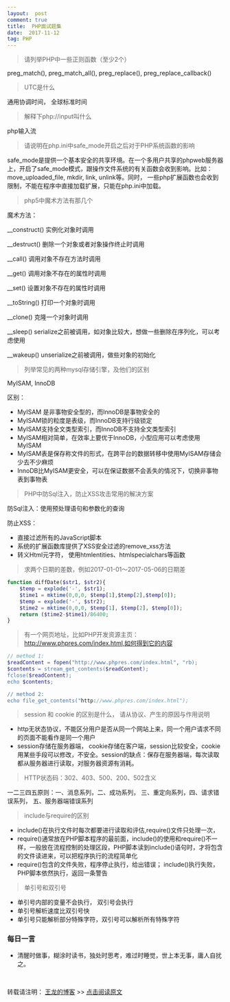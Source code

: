 ```yaml
---
layout:  post
comment: true
title:  PHP面试题集
date:  2017-11-12
tag: PHP
---
```


> 请列举PHP中一些正则函数（至少2个）

preg_match(), preg_match_all(), preg_replace(), preg_replace_callback()

> UTC是什么

通用协调时间， 全球标准时间

> 解释下php://input叫什么

php输入流

> 请说明在php.ini中safe_mode开启之后对于PHP系统函数的影响

safe_mode是提供一个基本安全的共享环境。在一个多用户共享的phpweb服务器上，开启了safe_mode模式，跟操作文件系统的有关函数会收到影响。比如：move_uploaded_file, mkdir, link, unlink等。同时， 一些php扩展函数也会收到限制，不能在程序中直接加载扩展，只能在php.ini中加载。

> php5中魔术方法有那几个

魔术方法：

__construct() 实例化对象时调用

__destruct() 删除一个对象或者对象操作终止时调用

__call() 调用对象不存在方法时调用

__get() 调用对象不存在的属性时调用

__set() 设置对象不存在的属性时调用

__toString() 打印一个对象时调用

__clone()  克隆一个对象时调用

__sleep()  serialize之前被调用，如对象比较大，想做一些删除在序列化，可以考虑使用

__wakeup() unserialize之前被调用，做些对象的初始化

 
 > 列举常见的两种mysql存储引擎，及他们的区别
 
 MyISAM, InnoDB
 
 区别：
 
 * MyISAM 是非事物安全型的，而InnoDB是事物安全的
 * MyISAM锁的粒度是表级，而InnoDB支持行级锁定
 * MyISAM支持全文类型索引，而InnoDB不支持全文类型索引
 * MyISAM相对简单，在效率上要优于InnoDB，小型应用可以考虑使用MyISAM
 * MyISAM表是保存称文件的形式，在跨平台的数据转移中使用MyISAM存储会少去不少麻烦
 * InnoDB比MyISAM更安全，可以在保证数据不会丢失的情况下，切换非事物表到事物表
 
> PHP中防Sql注入，防止XSS攻击常用的解决方案

防Sql注入：使用预处理语句和参数化的查询

防止XSS： 
* 直接过滤所有的JavaScript脚本
* 系统的扩展函数库提供了XSS安全过滤的remove_xss方法
* 转义Html元字符， 使用htmlentities、htmlspecialchars等函数


> 求两个日期的差数，例如2017-01-01～2017-05-06的日期差


```php
function diffDate($str1, $str2){
    $temp = explode('-', $str1);
    $time1 = mktime(0,0,0, $temp[1],$temp[2],$temp[0]);
    $temp = explode('-', $str2);
    $time2 = mktime(0,0,0, $temp[1], $temp[2], $temp[0]);
    return ($time2-$time1)/86400;
}
```

> 有一个网页地址，比如PHP开发资源主页：http://www.phpres.com/index.html,如何得到它的内容


```php
// method 1: 
$readContent = fopen("http://www.phpres.com/index.html", "rb);
$contents = stream_get_contents($readContent);
fclose($readContent);
echo $contents;

// method 2:
echo file_get_contents("http://www.phpres.com/index.html");
```

> session 和 cookie 的区别是什么， 请从协议、产生的原因与作用说明


* http无状态协议，不能区分用户是否从同一个网站上来，同一个用户请求不同的页面不能看作是同一个用户
* session存储在服务器端， cookie存储在客户端，session比较安全，cookie用某些手段可以修改，不安全。session的缺点：保存在服务器端，每次读取都从服务器进行读取，对服务器资源有消耗。

 
> HTTP状态码：302、403、500、200、502含义
 
 
 一二三四五原则：一、消息系列，二、成功系列， 三、重定向系列，四、请求错误系列， 五、服务器端错误系列
 
> include与require的区别
 
 
 * include()在执行文件时每次都要进行读取和评估,require()文件只处理一次，
 * require()通常放在PHP脚本程序的最前面，include()的使用和require()不一样，一般放在流程控制的处理区段，PHP脚本读到include()语句时，才将包含的文件读进来，可以把程序执行的流程简单化
 * require()包含的文件失败，程序停止执行，给出错误； include()执行失败，PHP脚本依然执行，返回一条警告
 
> 单引号和双引号
 
 * 单引号内部的变量不会执行， 双引号会执行
 * 单引号解析速度比双引号快
 * 单引号只能解析部分特殊字符，双引号可以解析所有特殊字符
 


### 每日一言
 
 * 清醒时做事，糊涂时读书，独处时思考，难过时睡觉，世上本无事，庸人自扰之。
 
 
 <br>
 
 转载请注明： [王龙的博客](http://wanglong.org.cn) >> [点击阅读原文](http://wanglong.org.cn/2017/11/php_job_interview/)